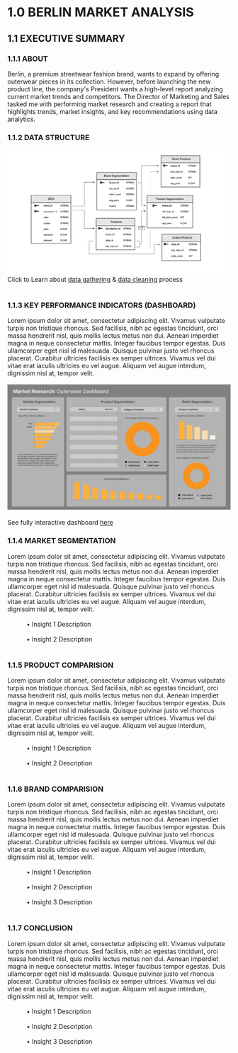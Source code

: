 # 1.0 BERLIN MARKET ANALYSIS

## 1.1 EXECUTIVE SUMMARY
### 1.1.1 ABOUT
Berlin, a premium streetwear fashion brand, wants to expand by offering outerwear pieces in its collection. However, before launching the new product line, the company's President wants a high-level report analyzing current market trends and competitors. The Director of Marketing and Sales tasked me with performing market research and creating a report that highlights trends, market insights, and key recommendations using data analytics.

### 1.1.2 DATA STRUCTURE

![data-structure](assets/berlin-data-structure.png)
Click to Learn about [data gathering](data-gathering.md) & [data cleaning](data-cleaning.md) process <br></br>

### 1.1.3 KEY PERFORMANCE INDICATORS (DASHBOARD)
Lorem ipsum dolor sit amet, consectetur adipiscing elit. Vivamus vulputate turpis non tristique rhoncus. Sed facilisis, nibh ac egestas tincidunt, orci massa hendrerit nisl, quis mollis lectus metus non dui. Aenean imperdiet magna in neque consectetur mattis. Integer faucibus tempor egestas. Duis ullamcorper eget nisl id malesuada. Quisque pulvinar justo vel rhoncus placerat. Curabitur ultricies facilisis ex semper ultrices. Vivamus vel dui vitae erat iaculis ultricies eu vel augue. Aliquam vel augue interdum, dignissim nisl at, tempor velit.
<br></br>
![berlin-dashboard](assets/berlin-dashboard.png)
<br></br>
See fully interactive dashboard [here]()
### 1.1.4 MARKET SEGMENTATION
Lorem ipsum dolor sit amet, consectetur adipiscing elit. Vivamus vulputate turpis non tristique rhoncus. Sed facilisis, nibh ac egestas tincidunt, orci massa hendrerit nisl, quis mollis lectus metus non dui. Aenean imperdiet magna in neque consectetur mattis. Integer faucibus tempor egestas. Duis ullamcorper eget nisl id malesuada. Quisque pulvinar justo vel rhoncus placerat. Curabitur ultricies facilisis ex semper ultrices. Vivamus vel dui vitae erat iaculis ultricies eu vel augue. Aliquam vel augue interdum, dignissim nisl at, tempor velit.<br></br>
           • Insight 1 Description <br></br>
           • Insight 2 Description <br></br>

### 1.1.5 PRODUCT COMPARISION
Lorem ipsum dolor sit amet, consectetur adipiscing elit. Vivamus vulputate turpis non tristique rhoncus. Sed facilisis, nibh ac egestas tincidunt, orci massa hendrerit nisl, quis mollis lectus metus non dui. Aenean imperdiet magna in neque consectetur mattis. Integer faucibus tempor egestas. Duis ullamcorper eget nisl id malesuada. Quisque pulvinar justo vel rhoncus placerat. Curabitur ultricies facilisis ex semper ultrices. Vivamus vel dui vitae erat iaculis ultricies eu vel augue. Aliquam vel augue interdum, dignissim nisl at, tempor velit.<br></br>
           • Insight 1 Description <br></br>
           • Insight 2 Description <br></br>

### 1.1.6 BRAND COMPARISION
Lorem ipsum dolor sit amet, consectetur adipiscing elit. Vivamus vulputate turpis non tristique rhoncus. Sed facilisis, nibh ac egestas tincidunt, orci massa hendrerit nisl, quis mollis lectus metus non dui. Aenean imperdiet magna in neque consectetur mattis. Integer faucibus tempor egestas. Duis ullamcorper eget nisl id malesuada. Quisque pulvinar justo vel rhoncus placerat. Curabitur ultricies facilisis ex semper ultrices. Vivamus vel dui vitae erat iaculis ultricies eu vel augue. Aliquam vel augue interdum, dignissim nisl at, tempor velit.<br></br>
           • Insight 1 Description <br></br>
           • Insight 2 Description <br></br>
           • Insight 3 Description <br></br>

### 1.1.7 CONCLUSION
Lorem ipsum dolor sit amet, consectetur adipiscing elit. Vivamus vulputate turpis non tristique rhoncus. Sed facilisis, nibh ac egestas tincidunt, orci massa hendrerit nisl, quis mollis lectus metus non dui. Aenean imperdiet magna in neque consectetur mattis. Integer faucibus tempor egestas. Duis ullamcorper eget nisl id malesuada. Quisque pulvinar justo vel rhoncus placerat. Curabitur ultricies facilisis ex semper ultrices. Vivamus vel dui vitae erat iaculis ultricies eu vel augue. Aliquam vel augue interdum, dignissim nisl at, tempor velit.<br></br>
           • Insight 1 Description <br></br>
           • Insight 2 Description <br></br>
           • Insight 3 Description <br></br>
           


